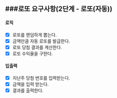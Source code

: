 ###로또 요구사항(2단계 - 로또(자동))
------

#### 로직
* [x] 로또를 랜덤하게 뽑는다.
* [x] 금액만큼 자동 로또를 발급한다.
* [x] 로또 당첨 결과를 계산한다.
* [x] 로또 수익율을 구한다.
#### 입출력
* [x] 지난주 당첨 번호를 입력받는다. 
* [x] 금액을 입력 받는다.
* [x] 결과를 출력한다.
